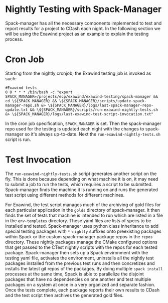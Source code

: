 # Nightly Testing with Spack-Manager

Spack-manager has all the necessary components implemented to test and report results for a project to CDash each night. In the following section we will be using the Exawind project as an example to explain the testing process.

# Cron Job

Starting from the nightly cronjob, the Exawind testing job is invoked as such:
```
#Exawind tests
0 0 * * * /bin/bash -c "export SPACK_MANAGER=/projects/ecp/exawind/exawind-testing/spack-manager && cd \${SPACK_MANAGER} && \${SPACK_MANAGER}/scripts/update-spack-manager-repo.sh &> \${SPACK_MANAGER}/logs/last-spack-manager-repo-update.txt && \${SPACK_MANAGER}/scripts/run-exawind-nightly-tests.sh &> \${SPACK_MANAGER}/logs/last-exawind-test-script-invocation.txt"
```

In the cron job specification, `SPACK_MANAGER` is set. Then the spack-manager repo used for the testing is updated each night with the changes to spack-manager so it's always up-to-date. Next the `run-exawind-nightly-tests.sh` script is run.

# Test Invocation

The `run-exawind-nightly-tests.sh` script generates another script on the fly. This is done because depending on what machine it is on, it may need to submit a job to run the tests, which requires a script to be submitted. Spack-manager finds the machine it is running on and runs the generated test script using different methods for different machines.

For Exawind, the test script manages much of the archiving of gold files for each particular application in the `golds` directory of spack-manager. It then finds the set of tests that machine is intended to run which are listed in a file in the `env-templates` directory. These yaml files are lists of specs to be installed and tested. Spack-manager uses python class inheritance to add special testing packages with `*-nightly` suffixes onto preexisting packages within Spack or the custom spack-manager package repos in the `repos` directory. These nightly packages manage the CMake configured options that get passed to the CTest nightly scripts with the repos for each tested package. Spack-manager then sets up a Spack environment with the testing yaml file, activates the environment, uninstalls all the nightly test packages installed from the previous test runs and then concretizes and installs the latest git repos of the packages. By doing multiple `spack install` processes at the same time, Spack is able to parallelize the disjoint packages that have no dependencies on one another and test multiple packages on a system at once in a very organized and separate fashion. Once the tests complete, each package reports their own results to CDash and the test script then archives the generated gold files.
